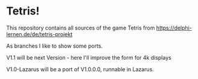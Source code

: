 # Tetris!

This repository contains all sources of the game Tetris from https://delphi-lernen.de/de/tetris-projekt

As branches I like to show some ports.

V1.1 will be next Version - here I'll improve the form for 4k displays

V1.0-Lazarus will be a port of V1.0.0.0, runnable in Lazarus.   